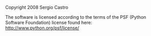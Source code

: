 Copyright 2008 Sergio Castro

The software is licensed according to the terms of the PSF (Python Software Foundation) license found here: http://www.python.org/psf/license/